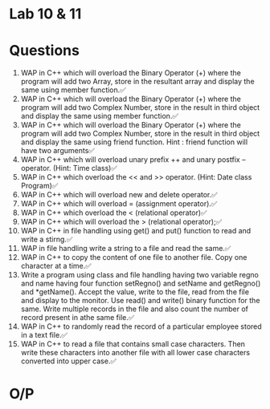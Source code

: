 # Lab 10 & 11

# Questions
1. WAP in C++ which will overload the Binary Operator (+) where the program will add two
Array, store in the resultant array and display the same using member function.✅
2. WAP in C++ which will overload the Binary Operator (+) where the program will add two
Complex Number, store in the result in third object and display the same using member
function.✅
3. WAP in C++ which will overload the Binary Operator (+) where the program will add two
Complex Number, store in the result in third object and display the same using friend
function. Hint : friend function will have two arguments✅
4. WAP in C++ which will overload unary prefix ++ and unary postfix – operator. (Hint: Time
class)✅
5. WAP in C++ which overload the &lt;&lt; and &gt;&gt; operator. (Hint: Date class Program)✅
6. WAP in C++ which will overload new and delete operator.✅
7. WAP in C++ which will overload = (assignment operator).✅
8. WAP in C++ which overload the &lt; (relational operator)✅
9. WAP in C++ which will overload the &gt; (relational operator);✅
10. WAP in C++ in file handling using get() and put() function to read and write a stirng.✅
11. WAP in file handling write a string to a file and read the same.✅
12. WAP in C++ to copy the content of one file to another file. Copy one character at a time.✅
13. Write a program using class and file handling having two variable regno and name having four
function setRegno() and setName and getRegno() and *getName(). Accept the value, write to
the file, read from the file and display to the monitor. Use read() and write() binary function for
the same. Write multiple records in the file and also count the number of record present in
athe same file.✅
14. WAP in C++ to randomly read the record of a particular employee stored in a text file.✅
15. WAP in C++ to read a file that contains small case characters. Then write these characters into another file with all lower case characters converted into upper case.✅

# O/P